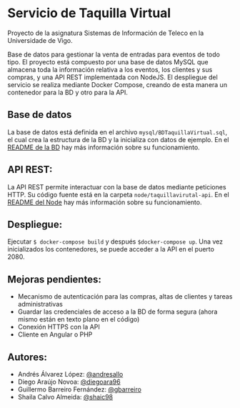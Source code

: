 # Servicio de Taquilla Virtual
Proyecto de la asignatura Sistemas de Información de Teleco en la Universidade de Vigo.

Base de datos para gestionar la venta de entradas para eventos de todo tipo. El proyecto está compuesto por una base de datos MySQL que almacena toda la información relativa a los eventos, los clientes y sus compras, y una API REST implementada con NodeJS. El despliegue del servicio se realiza mediante Docker Compose, creando de esta manera un contenedor para la BD y otro para la API.

## Base de datos
La base de datos está definida en el archivo `mysql/BDTaquillaVirtual.sql`, el cual crea la estructura de la BD y la inicializa con datos de ejemplo. En el <a href="mysql/README.md" >README de la BD</a> hay más información sobre su funcionamiento.

## API REST:

La API REST permite interactuar con la base de datos mediante peticiones HTTP. Su código fuente está en la carpeta `node/taquillavirutal-api`. En el <a href="node/README.md" >README del Node</a> hay más información sobre su funcionamiento.

## Despliegue:
Ejecutar `$ docker-compose build` y después `$docker-compose up`. Una vez inicializados los contenedores, se puede acceder a la API en el puerto 2080.

## Mejoras pendientes:

* Mecanismo de autenticación para las compras, altas de clientes y tareas administrativas
* Guardar las credenciales de acceso a la BD de forma segura (ahora mismo están en texto plano en el código)
* Conexión HTTPS con la API
* Cliente en Angular o PHP


## Autores:

* Andrés Álvarez López: <a href="https://github.com/andresallo">@andresallo</a>
* Diego Araújo Novoa: <a href="https://github.com/diegoara96">@diegoara96</a>
* Guillermo Barreiro Fernández: <a href="https://github.com/gbarreiro">@gbarreiro</a>
* Shaila Calvo Almeida: <a href="https://github.com/shaic98">@shaic98</a>
